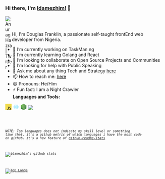 ### Hi there, I'm [Idamezhim!](https://twitter.com/idamezhim) 👋

<a href="https://twitter.com/idamezhim">
  <img align="left" alt="Anurag Hazra | Twitter" width="21px" src="https://raw.githubusercontent.com/anuraghazra/anuraghazra/master/assets/twitter.svg" />
</a>
<br />
<br />

Hi, I'm Douglas Franklin, a passionate self-taught frontEnd web developer from Nigeria.
- 🔭 I’m currently working on TaskMan.ng
- 🌱 I’m currently learning Golang and React
- 👯 I’m looking to collaborate on Open Source Projects and Communities
- 🤔 I’m looking for help with Public Speaking
- 💬 Ask me about any thing Tech and Strategy [here](https://github.com/idamezhim/idamezhim/issues)
- 📫 How to reach me: [here](https://twitter.com/idamezhim)
- 😄 Pronouns: He/Him
- ⚡ Fun fact: I am a Night Crawler<br>
**Languages and Tools:**  

<code><img height="20" src="https://raw.githubusercontent.com/github/explore/80688e429a7d4ef2fca1e82350fe8e3517d3494d/topics/javascript/javascript.png"></code>
<code><img height="20" src="https://raw.githubusercontent.com/github/explore/80688e429a7d4ef2fca1e82350fe8e3517d3494d/topics/react/react.png"></code>
<code><img height="20" src="https://raw.githubusercontent.com/github/explore/80688e429a7d4ef2fca1e82350fe8e3517d3494d/topics/nodejs/nodejs.png"></code>
<code><img height="20" src="https://i.pinimg.com/originals/12/5c/e0/125ce0baff3271761ca61843eccf7985.jpg"><code>
<br>
  
  *NOTE: Top languages does not indicate my skill level or something like that, it's a github metric of which languages i have the most code on github, it's a new feature of [github-readme-stats](https://github.com/anuraghazra/github-readme-stats)*

![idamezhim's github stats](https://github-readme-stats.vercel.app/api?username=idamezhim&show_icons=true)

[![Top Langs](https://github-readme-stats.vercel.app/api/top-langs/?username=idamezhim)](https://github.com/idamezhim/github-readme-stats)
<br>
